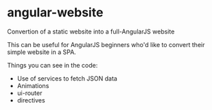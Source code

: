 angular-website
===============

Convertion of a static website into a full-AngularJS website

This can be useful for AngularJS beginners who'd like to convert their simple website in a SPA. 

Things you can see in the code:
- Use of services to fetch JSON data
- Animations
- ui-router
- directives

